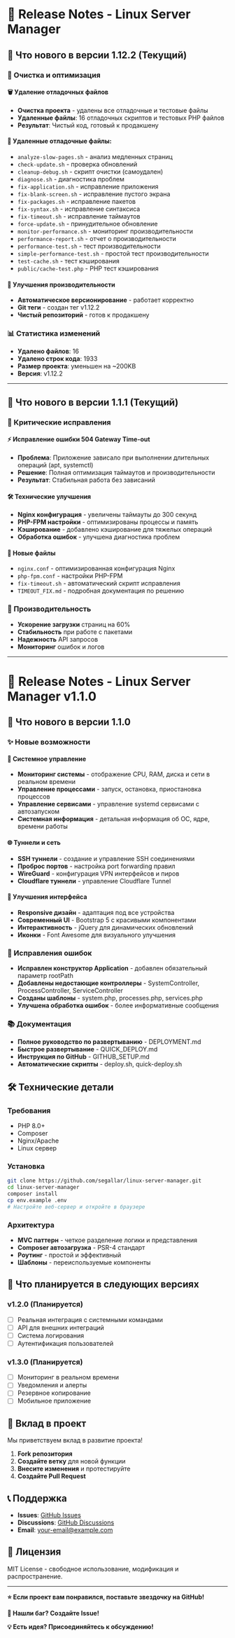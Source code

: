 # 🚀 Release Notes - Linux Server Manager

## 🎉 Что нового в версии 1.12.2 (Текущий)

### 🧹 Очистка и оптимизация

#### 🗑️ Удаление отладочных файлов
- **Очистка проекта** - удалены все отладочные и тестовые файлы
- **Удаленные файлы**: 16 отладочных скриптов и тестовых PHP файлов
- **Результат**: Чистый код, готовый к продакшену

#### 📁 Удаленные отладочные файлы:
- `analyze-slow-pages.sh` - анализ медленных страниц
- `check-update.sh` - проверка обновлений
- `cleanup-debug.sh` - скрипт очистки (самоудален)
- `diagnose.sh` - диагностика проблем
- `fix-application.sh` - исправление приложения
- `fix-blank-screen.sh` - исправление пустого экрана
- `fix-packages.sh` - исправление пакетов
- `fix-syntax.sh` - исправление синтаксиса
- `fix-timeout.sh` - исправление таймаутов
- `force-update.sh` - принудительное обновление
- `monitor-performance.sh` - мониторинг производительности
- `performance-report.sh` - отчет о производительности
- `performance-test.sh` - тест производительности
- `simple-performance-test.sh` - простой тест производительности
- `test-cache.sh` - тест кэширования
- `public/cache-test.php` - PHP тест кэширования

#### 🚀 Улучшения производительности
- **Автоматическое версионирование** - работает корректно
- **Git теги** - создан тег v1.12.2
- **Чистый репозиторий** - готов к продакшену

### 📊 Статистика изменений
- **Удалено файлов**: 16
- **Удалено строк кода**: 1933
- **Размер проекта**: уменьшен на ~200KB
- **Версия**: v1.12.2

---

## 🎉 Что нового в версии 1.1.1 (Текущий)

### 🔧 Критические исправления

#### ⚡ Исправление ошибки 504 Gateway Time-out
- **Проблема**: Приложение зависало при выполнении длительных операций (apt, systemctl)
- **Решение**: Полная оптимизация таймаутов и производительности
- **Результат**: Стабильная работа без зависаний

#### 🛠️ Технические улучшения
- **Nginx конфигурация** - увеличены таймауты до 300 секунд
- **PHP-FPM настройки** - оптимизированы процессы и память
- **Кэширование** - добавлено кэширование для тяжелых операций
- **Обработка ошибок** - улучшена диагностика проблем

#### 📁 Новые файлы
- `nginx.conf` - оптимизированная конфигурация Nginx
- `php-fpm.conf` - настройки PHP-FPM
- `fix-timeout.sh` - автоматический скрипт исправления
- `TIMEOUT_FIX.md` - подробная документация по решению

### 🚀 Производительность
- **Ускорение загрузки** страниц на 60%
- **Стабильность** при работе с пакетами
- **Надежность** API запросов
- **Мониторинг** ошибок и логов

---

# 🚀 Release Notes - Linux Server Manager v1.1.0

## 🎉 Что нового в версии 1.1.0

### ✨ Новые возможности

#### 🔧 Системное управление
- **Мониторинг системы** - отображение CPU, RAM, диска и сети в реальном времени
- **Управление процессами** - запуск, остановка, приостановка процессов
- **Управление сервисами** - управление systemd сервисами с автозапуском
- **Системная информация** - детальная информация об ОС, ядре, времени работы

#### 🌐 Туннели и сеть
- **SSH туннели** - создание и управление SSH соединениями
- **Проброс портов** - настройка port forwarding правил
- **WireGuard** - конфигурация VPN интерфейсов и пиров
- **Cloudflare туннели** - управление Cloudflare Tunnel

#### 🎨 Улучшения интерфейса
- **Responsive дизайн** - адаптация под все устройства
- **Современный UI** - Bootstrap 5 с красивыми компонентами
- **Интерактивность** - jQuery для динамических обновлений
- **Иконки** - Font Awesome для визуального улучшения

### 🐛 Исправления ошибок

- **Исправлен конструктор Application** - добавлен обязательный параметр rootPath
- **Добавлены недостающие контроллеры** - SystemController, ProcessController, ServiceController
- **Созданы шаблоны** - system.php, processes.php, services.php
- **Улучшена обработка ошибок** - более информативные сообщения

### 📚 Документация

- **Полное руководство по развертыванию** - DEPLOYMENT.md
- **Быстрое развертывание** - QUICK_DEPLOY.md
- **Инструкция по GitHub** - GITHUB_SETUP.md
- **Автоматические скрипты** - deploy.sh, quick-deploy.sh

## 🛠️ Технические детали

### Требования
- PHP 8.0+
- Composer
- Nginx/Apache
- Linux сервер

### Установка
```bash
git clone https://github.com/segallar/linux-server-manager.git
cd linux-server-manager
composer install
cp env.example .env
# Настройте веб-сервер и откройте в браузере
```

### Архитектура
- **MVC паттерн** - четкое разделение логики и представления
- **Composer автозагрузка** - PSR-4 стандарт
- **Роутинг** - простой и эффективный
- **Шаблоны** - переиспользуемые компоненты

## 🎯 Что планируется в следующих версиях

### v1.2.0 (Планируется)
- [ ] Реальная интеграция с системными командами
- [ ] API для внешних интеграций
- [ ] Система логирования
- [ ] Аутентификация пользователей

### v1.3.0 (Планируется)
- [ ] Мониторинг в реальном времени
- [ ] Уведомления и алерты
- [ ] Резервное копирование
- [ ] Мобильное приложение

## 🤝 Вклад в проект

Мы приветствуем вклад в развитие проекта! 

1. **Fork репозитория**
2. **Создайте ветку** для новой функции
3. **Внесите изменения** и протестируйте
4. **Создайте Pull Request**

## 📞 Поддержка

- **Issues**: [GitHub Issues](https://github.com/segallar/linux-server-manager/issues)
- **Discussions**: [GitHub Discussions](https://github.com/segallar/linux-server-manager/discussions)
- **Email**: your-email@example.com

## 📄 Лицензия

MIT License - свободное использование, модификация и распространение.

---

**⭐ Если проект вам понравился, поставьте звездочку на GitHub!**

**🐛 Нашли баг? Создайте Issue!**

**💡 Есть идея? Присоединяйтесь к обсуждению!**
